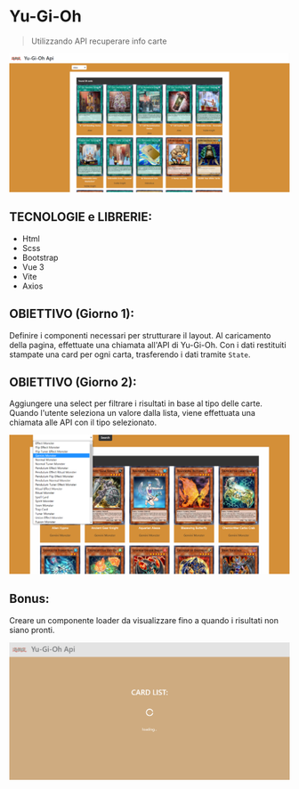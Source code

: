 <!-- # Vue 3 + Vite

This template should help get you started developing with Vue 3 in Vite. The template uses Vue 3 `<script setup>` SFCs, check out the [script setup docs](https://v3.vuejs.org/api/sfc-script-setup.html#sfc-script-setup) to learn more.

## Recommended IDE Setup

- [VS Code](https://code.visualstudio.com/) + [Volar](https://marketplace.visualstudio.com/items?itemName=Vue.volar) (and disable Vetur) + [TypeScript Vue Plugin (Volar)](https://marketplace.visualstudio.com/items?itemName=Vue.vscode-typescript-vue-plugin). -->

# Yu-Gi-Oh

> Utilizzando API recuperare info carte

![Screenshot](./src/assets/my_screenshot.png)

## TECNOLOGIE e LIBRERIE:

- Html
- Scss
- Bootstrap
- Vue 3
- Vite
- Axios

## OBIETTIVO (Giorno 1):

Definire i componenti necessari per strutturare il layout.
Al caricamento della pagina, effettuate una chiamata all'API di Yu-Gi-Oh.
Con i dati restituiti stampate una card per ogni carta, trasferendo i dati tramite `State`.

## OBIETTIVO (Giorno 2):

Aggiungere una select per filtrare i risultati in base al tipo delle carte.
Quando l'utente seleziona un valore dalla lista, viene effettuata una chiamata alle API con il tipo selezionato.

![Screenshot](./src/assets/Screenshot_input_tag.png)

## Bonus:

Creare un componente loader da visualizzare fino a quando i risultati non siano pronti.

![Screenshot](./src/assets/my_screenshot_loader.png)
